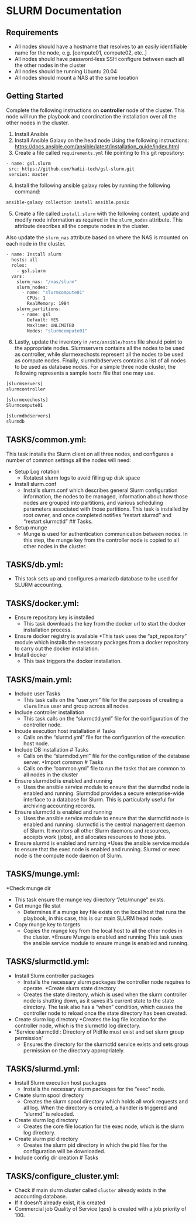# SLURM Documentation
## Requirements
* All nodes should have a hostname that resolves to an easily identifiable name for the node, e.g. [compute01, compute02, etc..]
* All nodes should have password-less SSH configure between each all the other nodes in the cluster
* All nodes should be running Ubuntu 20.04
* All nodes should mount a NAS at the same location

## Getting Started
Complete the following instructions on **controller** node of the cluster. This node will run the playbook and coordination the installation over all the other nodes in the cluster.
1. Install Ansible
2. Install Ansible Galaxy on the head node Using the following instructions: https://docs.ansible.com/ansible/latest/installation_guide/index.html
3. Create a file called `requirements.yml` file pointing to this git repository:

 ```sh
- name: gsl.slurm
  src: https://github.com/hadii-tech/gsl-slurm.git
  version: master

```
4. Install the following ansible galaxy roles by running the following command:
 
 ```sh
ansible-galaxy collection install ansible.posix
```

5. Create a file called `install.slurm` with the following content, update and modify node information as required in the `slurm_nodes` attribute. This attribute describes all the compute nodes in the cluster.

Also update the `slurm_nas` attribute based on where the NAS is mounted on each node in the cluster.
 
 ```sh
- name: Install slurm
   hosts: all
   roles:
     - gsl.slurm
   vars:
     slurm_nas: "/nas/slurm"
     slurm_nodes:
       - name: "slurmcompute01"
         CPUs: 1
         RealMemory: 1984
     slurm_partitions:
       - name: gsl
         Default: YES
         MaxTime: UNLIMITED
         Nodes: "slurmcompute01"


```
6. Lastly, update the inventory in `/etc/ansible/hosts` file should point to the appropriate nodes. Slurmservers contains all the nodes to be used as controller, while slurmexechosts represent all the nodes to be used as compute nodes. Finally, slurmdbdservers contains a list of all nodes to be used as database nodes. For a simple three node cluster, the following represents a sample `hosts` file that one may use.

 ```sh
[slurmservers]
slurmcontroller

[slurmexechosts]
Slurmcompute01

[slurmdbdservers]
slurmdb

```
 
## TASKS/common.yml:
This task installs the Slurm client on all three nodes, and configures a number of common settings all the nodes will need:
* Setup Log rotation 
  * Rotatest slurm logs to avoid filling up disk space
* Install slurm.conf 
  *	Installs slurm.conf which describes general Slurm configuration information, the nodes to be managed, information about how those nodes are grouped into partitions, and various scheduling parameters associated with those partitions. This task is installed by root owner, and once completed notifies “restart slurmd” and “restart slurmctld” ## Tasks.
* Setup munge
   * Munge is used for authentication communication between nodes. In this step, the munge key from the controller node is copied to all other nodes in the cluster.

## TASKS/db.yml:
* This task sets up and configures a mariadb database to be used for SLURM accounting.

## TASKS/docker.yml:
 * Ensure repository key is installed
     *	This task downloads the key from the docker url to start the docker installation process.
 * Ensure docker registry is available 
     *This task uses the “apt_repository” module which installs the necessary packages from a docker repository to carry out the docker installation.
* Install docker
  * This task triggers the docker installation.


## TASKS/main.yml:
* Include user Tasks
  * This task calls on the “user.yml” file for the purposes of creating a `slurm` linux user and group across all nodes.
* Include controller installation
   * This task calls on the “slurmctld.yml” file for the configuration of the controller node. 
* Incude execution host installation # Tasks
   * Calls on the “slurmd.yml” file for the configuration of the execution host node.
* Include DB installation # Tasks
   * Calls on the “slurmdbd.yml” file for the configuration of the database server.
*Import common # Tasks
   * Calls on the “common.yml” file to run the tasks that are common to all nodes in the cluster
* Ensure slurmdbd is enabled and running
   * Uses the ansible service module to ensure that the slurmdbd node is enabled and running. Slurmdbd provides a secure enterprise-wide interface to a database for Slurm. This is particularly useful for archiving accounting records.
* Ensure slurmctld is enabled and running
   * Uses the ansible service module to ensure that the slurmctld node is enabled and running. slurmctld is the central management daemon of Slurm. It monitors all other Slurm daemons and resources, accepts work (jobs), and allocates resources to those jobs.
* Ensure slurmd is enabled and running
   *Uses the ansible service module to ensure that the exec node is enabled and running. Slurmd or exec node is the compute node daemon of Slurm. 

## TASKS/munge.yml:
*Check munge dir
  * This task ensure the munge key directory “/etc/munge” exists.
* Get munge file stat
   * Determines if a munge key file exists on the local host that runs the playbook, in this case, this is our main SLURM head node.
* Copy munge key to targets
   * Copies the munge key from the local host to all the other nodes in the cluster.
*Ensure Munge is enabled and running
  This task uses the ansible service module to ensure munge is enabled and running.
  
## TASKS/slurmctld.yml:
* Install Slurm controller packages
    * Installs the necessary slurm packages the controller node requires to operate.
*Create slurm state directory
    * Creates the state directory, which is used when the slurm controller node is shutting down, as it saves it’s current state to the state directory. The task also has a “when” condition, which causes the controller node to reload once the state directory has been created.
*  Create slurm log directory
    *Creates the log file location for the controller node, which is the slurmctld log directory. 
* 'Service slurmctld : Directory of Pidfile must exist and set slurm group permission'
   * Ensures the directory for the slurmctld service exists and sets group permission on the directory appropriately. 

## TASKS/slurmd.yml:
* Install Slurm execution host packages
   * Installs the necessary slurm packages for the “exec” node.  
* Create slurm spool directory
    * Creates the slurm spool directory which holds all work requests and all log. When the directory is created, a handler is triggered and “slurmd” is reloaded. 
* Create slurm log directory
    *	Creates the core file location for the exec node, which is the slurm log directory. 
* Create slurm pid directory
    * Creates the slurm pid directory in which the pid files for the configuration will be downloaded. 
* Include config dir creation # Tasks
 
 
## TASKS/configure_cluster.yml:
* Check if main slurm cluster called `cluster` already exists in the accounting database.
* If it doesn't already exist, it is created
* Commercial job Quality of Service (qos) is created with a job priority of 100.

